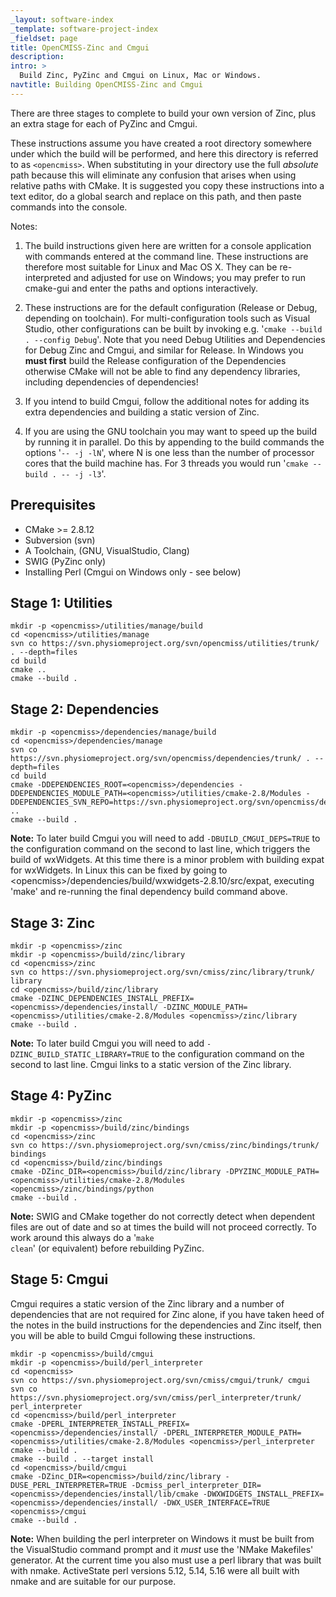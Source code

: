 ```yaml
---
_layout: software-index
_template: software-project-index
_fieldset: page
title: OpenCMISS-Zinc and Cmgui
description:
intro: >
  Build Zinc, PyZinc and Cmgui on Linux, Mac or Windows.
navtitle: Building OpenCMISS-Zinc and Cmgui
---
```

There are three stages to complete to build your own version of Zinc, plus an extra stage for each of PyZinc and Cmgui.

These instructions assume you have created a root directory somewhere under which the build will be performed, and here this directory is referred to as <code><opencmiss\></code>. When substituting in your directory use the full *absolute* path because this will eliminate any confusion that arises when using relative paths with CMake. It is suggested you copy these instructions into a text editor, do a global search and replace on this path, and then paste commands into the console.

Notes:

1. The build instructions given here are written for a console application with commands entered at the command line.  These instructions are therefore most suitable for Linux and Mac OS X. They can be re-interpreted and adjusted for use on Windows; you may prefer to run cmake-gui and enter the paths and options interactively.

2. These instructions are for the default configuration (Release or Debug, depending on toolchain). For multi-configuration tools such as Visual Studio, other configurations can be built by invoking e.g. '<code>cmake --build . --config Debug</code>'. Note that you need Debug Utilities and Dependencies for Debug Zinc and Cmgui, and similar for Release. In Windows you **must first** build the Release configuration of the Dependencies otherwise CMake will not be able to find any dependency libraries, including dependencies of dependencies!

3. If you intend to build Cmgui, follow the additional notes for adding its extra dependencies and building a static version of Zinc.

4. If you are using the GNU toolchain you may want to speed up the build by running it in parallel. Do this by appending to the build commands the options '<code>-- -j -lN</code>', where N is one less than the number of processor cores that the build machine has. For 3 threads you would run '<code>cmake --build . -- -j -l3</code>'.

Prerequisites
-------------

* CMake >= 2.8.12
* Subversion (svn)
* A Toolchain, (GNU, VisualStudio, Clang)
* SWIG (PyZinc only)
* Installing Perl (Cmgui on Windows only - see below)

Stage 1: Utilities
------------------

    mkdir -p <opencmiss>/utilities/manage/build
    cd <opencmiss>/utilities/manage
    svn co https://svn.physiomeproject.org/svn/opencmiss/utilities/trunk/ . --depth=files
    cd build
    cmake ..
    cmake --build .

Stage 2: Dependencies
---------------------

    mkdir -p <opencmiss>/dependencies/manage/build
    cd <opencmiss>/dependencies/manage
    svn co https://svn.physiomeproject.org/svn/opencmiss/dependencies/trunk/ . --depth=files
    cd build
    cmake -DDEPENDENCIES_ROOT=<opencmiss>/dependencies -DDEPENDENCIES_MODULE_PATH=<opencmiss>/utilities/cmake-2.8/Modules -DDEPENDENCIES_SVN_REPO=https://svn.physiomeproject.org/svn/opencmiss/dependencies/trunk/ ..
    cmake --build .

**Note:** To later build Cmgui you will need to add <code>-DBUILD_CMGUI_DEPS=TRUE</code> to the configuration command on the second to last line, which triggers the build of wxWidgets. At this time there is a minor problem with building expat for wxWidgets. In Linux this can be fixed by going to <opencmiss\>/dependencies/build/wxwidgets-2.8.10/src/expat, executing 'make' and re-running the final dependency build command above.

Stage 3: Zinc
-------------

    mkdir -p <opencmiss>/zinc
    mkdir -p <opencmiss>/build/zinc/library
    cd <opencmiss>/zinc
    svn co https://svn.physiomeproject.org/svn/cmiss/zinc/library/trunk/ library
    cd <opencmiss>/build/zinc/library
    cmake -DZINC_DEPENDENCIES_INSTALL_PREFIX=<opencmiss>/dependencies/install/ -DZINC_MODULE_PATH=<opencmiss>/utilities/cmake-2.8/Modules <opencmiss>/zinc/library
    cmake --build .

**Note:** To later build Cmgui you will need to add <code>-DZINC_BUILD_STATIC_LIBRARY=TRUE</code> to the configuration command on the second to last line. Cmgui links to a static version of the Zinc library.

Stage 4: PyZinc
---------------

    mkdir -p <opencmiss>/zinc
    mkdir -p <opencmiss>/build/zinc/bindings
    cd <opencmiss>/zinc
    svn co https://svn.physiomeproject.org/svn/cmiss/zinc/bindings/trunk/ bindings
    cd <opencmiss>/build/zinc/bindings
    cmake -DZinc_DIR=<opencmiss>/build/zinc/library -DPYZINC_MODULE_PATH=<opencmiss>/utilities/cmake-2.8/Modules <opencmiss>/zinc/bindings/python
    cmake --build .

**Note:**  SWIG and CMake together do not correctly detect when dependent files are out of date and so at times the build will not proceed correctly.  To work around this always do a '<code>make clean</code>' (or equivalent) before rebuilding PyZinc.

Stage 5: Cmgui
--------------

Cmgui requires a static version of the Zinc library and a number of dependencies that are not required for Zinc alone, if you have taken heed of the notes in the build instructions for the dependencies and Zinc itself, then you will be able to build Cmgui following these instructions.

    mkdir -p <opencmiss>/build/cmgui
    mkdir -p <opencmiss>/build/perl_interpreter
    cd <opencmiss>
    svn co https://svn.physiomeproject.org/svn/cmiss/cmgui/trunk/ cmgui
    svn co https://svn.physiomeproject.org/svn/cmiss/perl_interpreter/trunk/ perl_interpreter
    cd <opencmiss>/build/perl_interpreter
    cmake -DPERL_INTERPRETER_INSTALL_PREFIX=<opencmiss>/dependencies/install/ -DPERL_INTERPRETER_MODULE_PATH=<opencmiss>/utilities/cmake-2.8/Modules <opencmiss>/perl_interpreter
    cmake --build .
    cmake --build . --target install
    cd <opencmiss>/build/cmgui
    cmake -DZinc_DIR=<opencmiss>/build/zinc/library -DUSE_PERL_INTERPRETER=TRUE -Dcmiss_perl_interpreter_DIR=<opencmiss>/dependencies/install/lib/cmake -DWXWIDGETS_INSTALL_PREFIX=<opencmiss>/dependencies/install/ -DWX_USER_INTERFACE=TRUE <opencmiss>/cmgui
    cmake --build .

**Note:** When building the perl interpreter on Windows it must be built from the VisualStudio command prompt and it *must* use the 'NMake Makefiles' generator.  At the current time you also must use a perl library that was built with nmake.  ActiveState perl versions 5.12, 5.14, 5.16 were all built with nmake and are suitable for our purpose.
